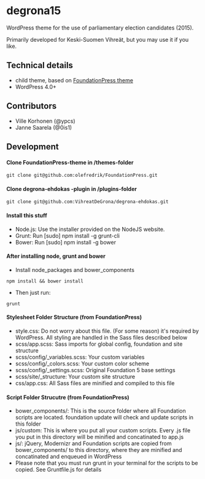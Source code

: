 degrona15
=========

WordPress theme for the use of parliamentary election candidates (2015).

Primarily developed for Keski-Suomen Vihreät, but you may use it if you like.

## Technical details

 - child theme, based on [FoundationPress theme](https://github.com/olefredrik/foundationpress)
 - WordPress 4.0+

## Contributors
 - Ville Korhonen (@ypcs)
 - Janne Saarela (@0is1)

## Development

#### Clone FoundationPress-theme in /themes-folder
```
git clone git@github.com:olefredrik/FoundationPress.git
```

#### Clone degrona-ehdokas -plugin in /plugins-folder
```
git clone git@github.com:VihreatDeGrona/degrona-ehdokas.git
```

#### Install this stuff
* Node.js: Use the installer provided on the NodeJS website.
* Grunt: Run [sudo] npm install -g grunt-cli
* Bower: Run [sudo] npm install -g bower

#### After installing node, grunt and bower

* Install node_packages and bower_components
```
npm install && bower install
```
* Then just run:
```
grunt
```

#### Stylesheet Folder Structure (from FoundationPress)

* style.css: Do not worry about this file. (For some reason) it's required by WordPress. All styling are handled in the Sass files described below
* scss/app.scss: Sass imports for global config, foundation and site structure
* scss/config/_variables.scss: Your custom variables
* scss/config/_colors.scss: Your custom color scheme
* scss/config/_settings.scss: Original Foundation 5 base settings
* scss/site/_structure: Your custom site structure
* css/app.css: All Sass files are minified and compiled to this file

#### Script Folder Strucutre (from FoundationPress)

* bower_components/: This is the source folder where all Foundation scripts are located. foundation update will check and update scripts in this folder
* js/custom: This is where you put all your custom scripts. Every .js file you put in this directory will be minified and concatinated to app.js
* js/: jQuery, Modernizr and Foundation scripts are copied from bower_components/ to this directory, where they are minified and concatinated and enqueued in WordPress
* Please note that you must run grunt in your terminal for the scripts to be copied. See Gruntfile.js for details